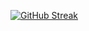 [![GitHub Streak](https://github-readme-streak-stats.herokuapp.com/Aiwwa=DenverCoder1)](https://git.io/streak-stats)
